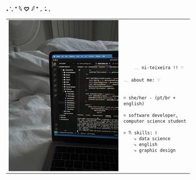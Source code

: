 ### ˖ ݁ . ⁺ 𓆩 ♡ 𓆪 ⁺ . ݁ ˖ .

<table>
    <tr>
        <!-- Ajuste da largura da célula -->
        <td style="width: 50%;">
            <!-- Ajuste da largura da imagem -->
            <img src="https://github.com/ni-teixeira/ni-teixeira/blob/main/11.jpg" style="width:100%; border: none;"/>
        </td>
        <td style="width: 30%; vertical-align: middle;">
            <p style="font-family: monospace; font-size: 80px;">    
                
        𓂃 ni-teixeira !! ♡
    
</p>                                                                                                                            
                                                                                                  
                                                                                                    
        
    𓂃 about me: ♡

    
    ⌗ she/her - (pt/br + english)

    ⌗ software developer, computer science student  
                                            
    ⌗ 𐙚 skills: ꒱
        ⤷ data science
        ⤷ english
        ⤷ graphic design
